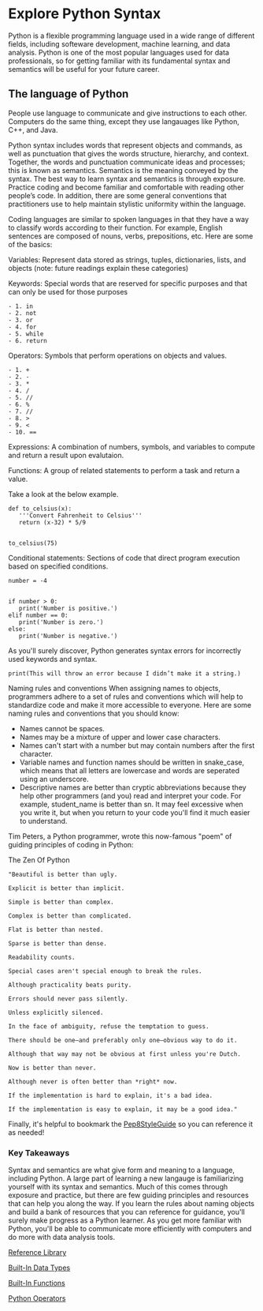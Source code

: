 # Explore Python Syntax
Python is a flexible programming language used in a wide range of different fields, including softeware development, machine learning, and data analysis. Python is one of the most popular languages used for data professionals, so for getting familiar with its fundamental syntax and semantics will be useful for your future career.

## The language of Python
People use language to communicate and give instructions to each other. Computers do the same thing, except they use langauages like Python, C++, and Java.

Python syntax includes words that represent objects and commands, as well as punctuation that gives the words structure, hierarchy, and context. Together, the words and punctuation communicate ideas and processes; this is known as semantics. Semantics is the meaning conveyed by the syntax. The best way to learn syntax and semantics is through exposure. Practice coding and become familiar and comfortable with reading other people’s code. In addition, there are some general conventions that practitioners use to help maintain stylistic uniformity within the language. 

Coding languages are similar to spoken languages in that they have a way to classify words according to their function. For example, English sentences are composed of nouns, verbs, prepositions, etc. Here are some of the basics:

Variables: Represent data stored as strings, tuples, dictionaries, lists, and objects (note: future readings explain these categories)

Keywords: Special words that are reserved for specific purposes and that can only be used for those purposes

```
- 1. in
- 2. not
- 3. or
- 4. for
- 5. while
- 6. return
```

Operators: Symbols that perform operations on objects and values.

```
- 1. +
- 2. -
- 3. *
- 4. /
- 5. //
- 6. %
- 7. //
- 8. >
- 9. <
- 10. ==
```

Expressions: A combination of numbers, symbols, and variables to compute and return a result upon evalutaion.

Functions: A group of related statements to perform a task and return a value.

Take a look at the below example. 

```
def to_celsius(x):
   '''Convert Fahrenheit to Celsius'''
   return (x-32) * 5/9


to_celsius(75)
```

Conditional statements: Sections of code that direct program execution based on specified conditions.

```
number = -4


if number > 0:
   print('Number is positive.')
elif number == 0:
   print('Number is zero.')
else:
   print('Number is negative.')
```

As you'll surely discover, Python generates syntax errors for incorrectly used keywords and syntax.

```
print(This will throw an error because I didn’t make it a string.)
```

Naming rules and conventions
When assigning names to objects, programmers adhere to a set of rules and conventions which will help to standardize code and make it more accessible to everyone. Here are some naming rules and conventions that you should know:

- Names cannot be spaces.
- Names may be a mixture of upper and lower case characters.
- Names can't start with a number but may contain numbers after the first character.
- Variable names and function names should be written in snake_case, which means that all letters are lowercase and words are seperated using an underscore.
- Descriptive names are better than cryptic abbreviations because they help other programmers (and you) read and interpret your code. For example, student_name is better than sn. It may feel excessive when you write it, but when you return to your code you'll find it much easier to understand.

Tim Peters, a Python programmer, wrote this now-famous "poem" of guiding principles of coding in Python:

The Zen Of Python
```
"Beautiful is better than ugly.

Explicit is better than implicit.

Simple is better than complex.

Complex is better than complicated.

Flat is better than nested.

Sparse is better than dense.

Readability counts.

Special cases aren't special enough to break the rules.

Although practicality beats purity.

Errors should never pass silently.

Unless explicitly silenced.

In the face of ambiguity, refuse the temptation to guess.

There should be one—and preferably only one—obvious way to do it.

Although that way may not be obvious at first unless you're Dutch.

Now is better than never.

Although never is often better than *right* now.

If the implementation is hard to explain, it's a bad idea.

If the implementation is easy to explain, it may be a good idea."
```

Finally, it's helpful to bookmark the [Pep8StyleGuide](https://peps.python.org/pep-0008/) so you can reference it as needed!

### Key Takeaways

Syntax and semantics are what give form and meaning to a language, including Python. A large part of learning a new langauge is familiarizing yourself with its syntax and semantics. Much of this comes through exposure and practice, but there are few guiding principles and resources that can help you along the way. If you learn the rules about naming objects and build a bank of resources that you can reference for guidance, you'll surely make progress as a Python learner. As you get more familiar with Python, you'll be able to communicate more efficiently with computers and do more with data analysis tools.

[Reference Library](https://docs.python.org/3/library/)

[Built-In Data Types](https://docs.python.org/3/library/stdtypes.html)

[Built-In Functions](https://docs.python.org/3/library/functions.html#built-in-functions)

[Python Operators](https://python-reference.readthedocs.io/en/latest/docs/operators/index.html)